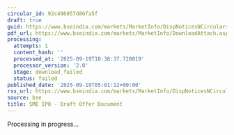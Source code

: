```yaml
---
circular_id: 92c496057d86fa5f
draft: true
guid: https://www.bseindia.com/markets/MarketInfo/DispNoticesNCirculars.aspx?Noticeid={CFBF495C-5DB0-412A-A921-F5BD4F753CEE}&noticeno=20250919-2&dt=09/19/2025&icount=2&totcount=44&flag=0
pdf_url: https://www.bseindia.com/markets/MarketInfo/DownloadAttach.aspx?id=20250919-2&attachedId=
processing:
  attempts: 1
  content_hash: ''
  processed_at: '2025-09-19T18:38:37.720019'
  processor_version: '2.0'
  stage: download_failed
  status: failed
published_date: '2025-09-19T05:01:12+00:00'
rss_url: https://www.bseindia.com/markets/MarketInfo/DispNoticesNCirculars.aspx?Noticeid={CFBF495C-5DB0-412A-A921-F5BD4F753CEE}&noticeno=20250919-2&dt=09/19/2025&icount=2&totcount=44&flag=0
source: bse
title: SME IPO - Draft Offer Document
---
```


Processing in progress...
